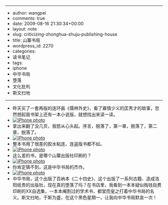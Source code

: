 - --
- author: wangpei
- comments: true
- date: 2009-08-16 21:30:34+00:00
- layout: note
- slug: criticizing-zhonghua-shuju-publishing-house
- title: 山寨书局
- wordpress_id: 2270
- categories:
- 读书笔记
- tags:
- iphone
- 中华书局
- 堕落
- 文化批判
- 斯文扫地
- --
- 昨天买了一套再版的连环画《儒林外史》，看了寡情少义的匡秀才的故事，忽然想起我书架上还有一本小说版，就想找出来读一读。
- [![iPhone photo](http://farm3.static.flickr.com/2503/3827088643_1d4a25f479.jpg)](http://www.flickr.com/photos/lookoo/3827088643/)
- 拿出来翻了没几页，我怒从心头起。序言，脱落了，第一章，脱落了，第二章，脱落了。
- [![iPhone photo](http://farm3.static.flickr.com/2423/3827089973_27b108608e.jpg)](http://www.flickr.com/photos/lookoo/3827089973/)
- 整本书用了很差的胶水粘连，连盗版书都不如。
- [![iPhone photo](http://farm3.static.flickr.com/2423/3827089973_27b108608e.jpg)](http://www.flickr.com/photos/lookoo/3827089973/)
- 这么差的书，是哪个山寨出版社印刷的？
- [![iPhone photo](http://farm3.static.flickr.com/2512/3827888078_b0efc970af.jpg)](http://www.flickr.com/photos/lookoo/3827888078/)
- 你肯定猜不到，这是中华书局的杰作。
- [![iPhone photo](http://farm4.static.flickr.com/3423/3827885418_1c5e746c7d_o.jpg)](http://www.flickr.com/photos/lookoo/3827885418/)
- 中华书局，这个出版了百衲本《二十四史》、这个出版了一系列古籍、造成洛阳纸贵的出版社，现在真的堕落了吗？在书店里，我看到一本本疑似掏钱自费印刷的XX自选集，一本本阉割过的学术书，都堂而皇之打着中华书局的名义。斯文扫地，于斯为盛，在这个黑色星期一，让我向中华书局默哀一次！
